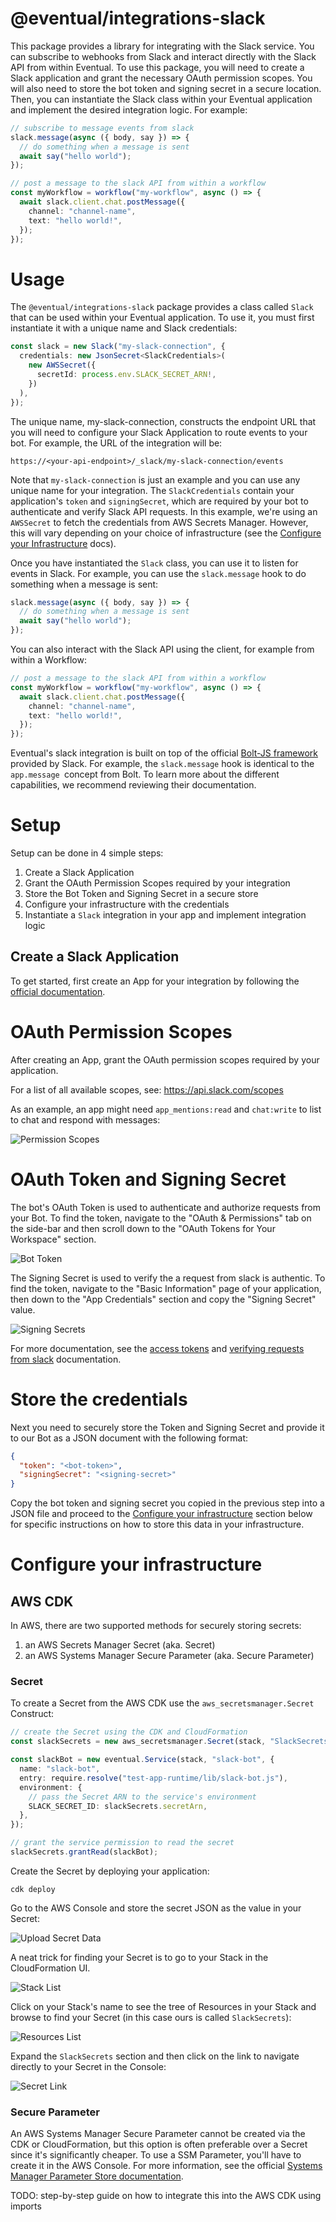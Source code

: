 # @eventual/integrations-slack

This package provides a library for integrating with the Slack service. You can subscribe to webhooks from Slack and interact directly with the Slack API from within Eventual. To use this package, you will need to create a Slack application and grant the necessary OAuth permission scopes. You will also need to store the bot token and signing secret in a secure location. Then, you can instantiate the Slack class within your Eventual application and implement the desired integration logic. For example:

```ts
// subscribe to message events from slack
slack.message(async ({ body, say }) => {
  // do something when a message is sent
  await say("hello world");
});

// post a message to the slack API from within a workflow
const myWorkflow = workflow("my-workflow", async () => {
  await slack.client.chat.postMessage({
    channel: "channel-name",
    text: "hello world!",
  });
});
```

# Usage

The `@eventual/integrations-slack` package provides a class called `Slack` that can be used within your Eventual application. To use it, you must first instantiate it with a unique name and Slack credentials:

```ts
const slack = new Slack("my-slack-connection", {
  credentials: new JsonSecret<SlackCredentials>(
    new AWSSecret({
      secretId: process.env.SLACK_SECRET_ARN!,
    })
  ),
});
```

The unique name, my-slack-connection, constructs the endpoint URL that you will need to configure your Slack Application to route events to your bot. For example, the URL of the integration will be:

```
https://<your-api-endpoint>/_slack/my-slack-connection/events
```

Note that `my-slack-connection` is just an example and you can use any unique name for your integration. The `SlackCredentials` contain your application's `token` and `signingSecret`, which are required by your bot to authenticate and verify Slack API requests. In this example, we're using an `AWSSecret` to fetch the credentials from AWS Secrets Manager. However, this will vary depending on your choice of infrastructure (see the [Configure your Infrastructure](#configure-your-infrastructure) docs).

Once you have instantiated the `Slack` class, you can use it to listen for events in Slack. For example, you can use the `slack.message` hook to do something when a message is sent:

```ts
slack.message(async ({ body, say }) => {
  // do something when a message is sent
  await say("hello world");
});
```

You can also interact with the Slack API using the client, for example from within a Workflow:

```ts
// post a message to the slack API from within a workflow
const myWorkflow = workflow("my-workflow", async () => {
  await slack.client.chat.postMessage({
    channel: "channel-name",
    text: "hello world!",
  });
});
```

Eventual's slack integration is built on top of the official [Bolt-JS framework](https://slack.dev/bolt-js/concepts) provided by Slack. For example, the `slack.message` hook is identical to the `app.message `concept from Bolt. To learn more about the different capabilities, we recommend reviewing their documentation.

# Setup

Setup can be done in 4 simple steps:

1. Create a Slack Application
2. Grant the OAuth Permission Scopes required by your integration
3. Store the Bot Token and Signing Secret in a secure store
4. Configure your infrastructure with the credentials
5. Instantiate a `Slack` integration in your app and implement integration logic

## Create a Slack Application

To get started, first create an App for your integration by following the [official documentation](https://slack.com/intl/en-in/help/articles/115005265703-Create-a-bot-for-your-workspace).

# OAuth Permission Scopes

After creating an App, grant the OAuth permission scopes required by your application.

For a list of all available scopes, see: https://api.slack.com/scopes

As an example, an app might need `app_mentions:read` and `chat:write` to list to chat and respond with messages:

![Permission Scopes](img/scopes.png)

# OAuth Token and Signing Secret

The bot's OAuth Token is used to authenticate and authorize requests from your Bot. To find the token, navigate to the "OAuth & Permissions" tab on the side-bar and then scroll down to the "OAuth Tokens for Your Workspace" section.

![Bot Token](./img/oauth-token.png)

The Signing Secret is used to verify the a request from slack is authentic. To find the token, navigate to the "Basic Information" page of your application, then down to the "App Credentials" section and copy the "Signing Secret" value.

![Signing Secrets](./img/signing-secret.png)

For more documentation, see the [access tokens](https://api.slack.com/authentication/token-types) and [verifying requests from slack](https://api.slack.com/authentication/verifying-requests-from-slack) documentation.

# Store the credentials

Next you need to securely store the Token and Signing Secret and provide it to our Bot as a JSON document with the following format:

```json
{
  "token": "<bot-token>",
  "signingSecret": "<signing-secret>"
}
```

Copy the bot token and signing secret you copied in the previous step into a JSON file and proceed to the [Configure your infrastructure](#configure-your-infrastructure) section below for specific instructions on how to store this data in your infrastructure.

# Configure your infrastructure

## AWS CDK

In AWS, there are two supported methods for securely storing secrets:

1. an AWS Secrets Manager Secret (aka. Secret)
2. an AWS Systems Manager Secure Parameter (aka. Secure Parameter)

### Secret

To create a Secret from the AWS CDK use the `aws_secretsmanager.Secret` Construct:

```ts
// create the Secret using the CDK and CloudFormation
const slackSecrets = new aws_secretsmanager.Secret(stack, "SlackSecrets");

const slackBot = new eventual.Service(stack, "slack-bot", {
  name: "slack-bot",
  entry: require.resolve("test-app-runtime/lib/slack-bot.js"),
  environment: {
    // pass the Secret ARN to the service's environment
    SLACK_SECRET_ID: slackSecrets.secretArn,
  },
});

// grant the service permission to read the secret
slackSecrets.grantRead(slackBot);
```

Create the Secret by deploying your application:

```
cdk deploy
```

Go to the AWS Console and store the secret JSON as the value in your Secret:

![Upload Secret Data](./img//secrets-manager.png)

A neat trick for finding your Secret is to go to your Stack in the CloudFormation UI.

![Stack List](./img/cfn-list.png)

Click on your Stack's name to see the tree of Resources in your Stack and browse to find your Secret (in this case ours is called `SlackSecrets`):

![Resources List](./img/cfn-resources.png)

Expand the `SlackSecrets` section and then click on the link to navigate directly to your Secret in the Console:

![Secret Link](./img/cfn-resource-link.png)

### Secure Parameter

An AWS Systems Manager Secure Parameter cannot be created via the CDK or CloudFormation, but this option is often preferable over a Secret since it's significantly cheaper. To use a SSM Parameter, you'll have to create it in the AWS Console. For more information, see the official [Systems Manager Parameter Store documentation](https://docs.aws.amazon.com/systems-manager/latest/userguide/systems-manager-parameter-store.html).

TODO: step-by-step guide on how to integrate this into the AWS CDK using imports
